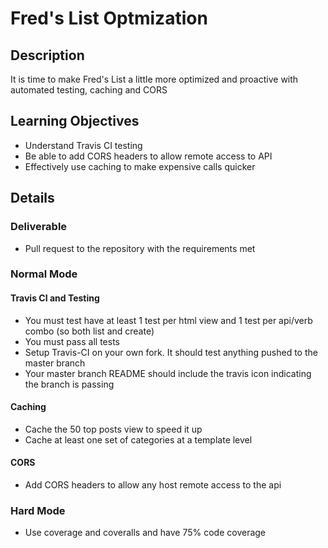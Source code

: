 # Fred's List Optmization

## Description
It is time to make Fred's List a little more optimized and proactive with automated testing, caching and CORS

## Learning Objectives
* Understand Travis CI testing
* Be able to add CORS headers to allow remote access to API
* Effectively use caching to make expensive calls quicker

## Details

### Deliverable
* Pull request to the repository with the requirements met

### Normal Mode

#### Travis CI and Testing
* You must test have at least 1 test per html view and 1 test per api/verb combo (so both list and create)
* You must pass all tests
* Setup Travis-CI on your own fork.  It should test anything pushed to the master branch
* Your master branch README should include the travis icon indicating the branch is passing

#### Caching
* Cache the 50 top posts view to speed it up
* Cache at least one set of categories at a template level

#### CORS
* Add CORS headers to allow any host remote access to the api

### Hard Mode
* Use coverage and coveralls and have 75% code coverage
